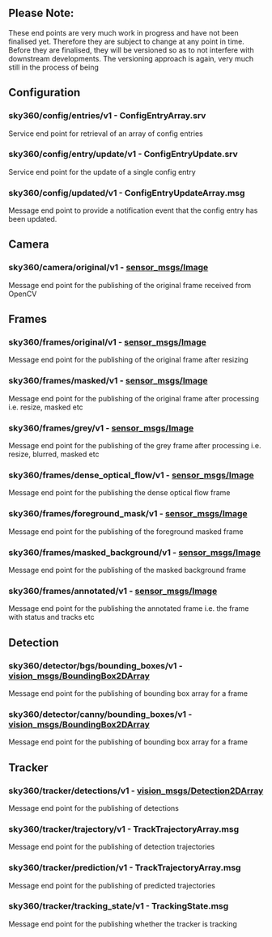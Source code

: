 ## Please Note: 
These end points are very much work in progress and have not been finalised yet. Therefore they are subject to change at any point in time. Before they are finalised, they will be versioned so as to not interfere with downstream developments. The versioning approach is again, very much still in the process of being 

## Configuration

### sky360/config/entries/v1 - ConfigEntryArray.srv
Service end point for retrieval of an array of config entries

### sky360/config/entry/update/v1 - ConfigEntryUpdate.srv
Service end point for the update of a single config entry

### sky360/config/updated/v1 - ConfigEntryUpdateArray.msg
Message end point to provide a notification event that the config entry has been updated.

## Camera

### sky360/camera/original/v1 - [sensor_msgs/Image](http://docs.ros.org/en/noetic/api/sensor_msgs/html/msg/Image.html)
Message end point for the publishing of the original frame received from OpenCV

## Frames

### sky360/frames/original/v1 - [sensor_msgs/Image](http://docs.ros.org/en/noetic/api/sensor_msgs/html/msg/Image.html)
Message end point for the publishing of the original frame after resizing

### sky360/frames/masked/v1 - [sensor_msgs/Image](http://docs.ros.org/en/noetic/api/sensor_msgs/html/msg/Image.html)
Message end point for the publishing of the original frame after processing i.e. resize, masked etc

### sky360/frames/grey/v1 - [sensor_msgs/Image](http://docs.ros.org/en/noetic/api/sensor_msgs/html/msg/Image.html)
Message end point for the publishing of the grey frame after processing i.e. resize, blurred, masked etc

### sky360/frames/dense_optical_flow/v1 - [sensor_msgs/Image](http://docs.ros.org/en/noetic/api/sensor_msgs/html/msg/Image.html)
Message end point for the publishing the dense optical flow frame

### sky360/frames/foreground_mask/v1 - [sensor_msgs/Image](http://docs.ros.org/en/noetic/api/sensor_msgs/html/msg/Image.html)
Message end point for the publishing of the foreground masked frame

### sky360/frames/masked_background/v1 - [sensor_msgs/Image](http://docs.ros.org/en/noetic/api/sensor_msgs/html/msg/Image.html)
Message end point for the publishing of the masked background frame

### sky360/frames/annotated/v1 - [sensor_msgs/Image](http://docs.ros.org/en/noetic/api/sensor_msgs/html/msg/Image.html)
Message end point for the publishing the annotated frame i.e. the frame with status and tracks etc

## Detection

### sky360/detector/bgs/bounding_boxes/v1 - [vision_msgs/BoundingBox2DArray](https://github.com/ros-perception/vision_msgs)
Message end point for the publishing of bounding box array for a frame

### sky360/detector/canny/bounding_boxes/v1 - [vision_msgs/BoundingBox2DArray](https://github.com/ros-perception/vision_msgs)
Message end point for the publishing of bounding box array for a frame

## Tracker

### sky360/tracker/detections/v1 - [vision_msgs/Detection2DArray](https://github.com/ros-perception/vision_msgs)
Message end point for the publishing of detections

### sky360/tracker/trajectory/v1 - TrackTrajectoryArray.msg
Message end point for the publishing of detection trajectories

### sky360/tracker/prediction/v1 - TrackTrajectoryArray.msg
Message end point for the publishing of predicted trajectories

### sky360/tracker/tracking_state/v1 - TrackingState.msg
Message end point for the publishing whether the tracker is tracking

